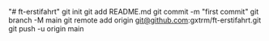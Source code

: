"# ft-erstifahrt"   git init  git add README.md  git commit -m "first commit"  git branch -M main  git remote add origin git@github.com:gxtrm/ft-erstifahrt.git  git push -u origin main
